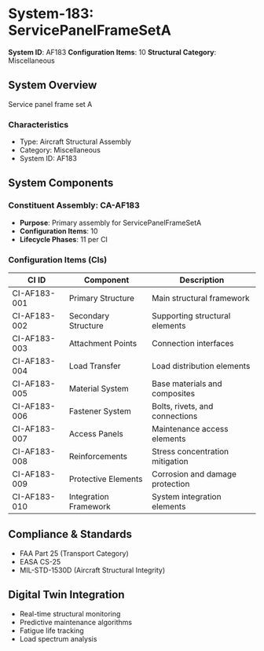 # System-183: ServicePanelFrameSetA

**System ID**: AF183
**Configuration Items**: 10
**Structural Category**: Miscellaneous

## System Overview

Service panel frame set A

### Characteristics
- Type: Aircraft Structural Assembly
- Category: Miscellaneous
- System ID: AF183

## System Components

### Constituent Assembly: CA-AF183
- **Purpose**: Primary assembly for ServicePanelFrameSetA
- **Configuration Items**: 10
- **Lifecycle Phases**: 11 per CI

### Configuration Items (CIs)

| CI ID | Component | Description |
|-------|-----------|-------------|
| CI-AF183-001 | Primary Structure | Main structural framework |
| CI-AF183-002 | Secondary Structure | Supporting structural elements |
| CI-AF183-003 | Attachment Points | Connection interfaces |
| CI-AF183-004 | Load Transfer | Load distribution elements |
| CI-AF183-005 | Material System | Base materials and composites |
| CI-AF183-006 | Fastener System | Bolts, rivets, and connections |
| CI-AF183-007 | Access Panels | Maintenance access elements |
| CI-AF183-008 | Reinforcements | Stress concentration mitigation |
| CI-AF183-009 | Protective Elements | Corrosion and damage protection |
| CI-AF183-010 | Integration Framework | System integration elements |

## Compliance & Standards
- FAA Part 25 (Transport Category)
- EASA CS-25
- MIL-STD-1530D (Aircraft Structural Integrity)

## Digital Twin Integration
- Real-time structural monitoring
- Predictive maintenance algorithms
- Fatigue life tracking
- Load spectrum analysis
